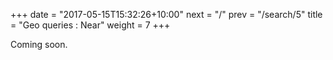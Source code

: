 +++
date = "2017-05-15T15:32:26+10:00"
next = "/"
prev = "/search/5"
title = "Geo queries : Near"
weight = 7
+++

Coming soon.
